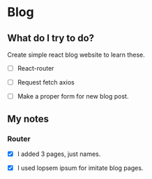 # Blog

## What do I try to do?

Create simple react blog website to learn these.

- [ ] React-router

- [ ] Request fetch axios 

- [ ] Make a proper form for new blog post.



## My notes

### Router 

- [x] I added 3 pages, just names.

- [x] I used lopsem ipsum for imitate blog pages.



